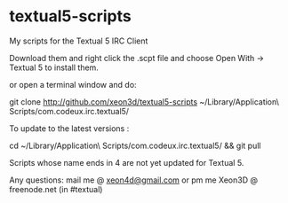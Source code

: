 # textual5-scripts
My scripts for the Textual 5 IRC Client

Download them and right click the .scpt file and choose Open With -> Textual 5 to install them.

or open a terminal window and do:

git clone http://github.com/xeon3d/textual5-scripts ~/Library/Application\ Scripts/com.codeux.irc.textual5/

To update to the latest versions :

cd ~/Library/Application\ Scripts/com.codeux.irc.textual5/ && git pull

Scripts whose name ends in 4 are not yet updated for Textual 5.

Any questions: mail me @ xeon4d@gmail.com or pm me Xeon3D @ freenode.net (in #textual)

